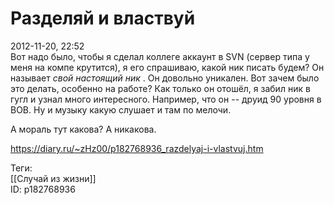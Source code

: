 Разделяй и властвуй
====================

   
 2012-11-20, 22:52   
  Вот надо было, чтобы я сделал коллеге аккаунт в SVN (сервер типа у меня на компе крутится), я его спрашиваю, какой ник писать будем? Он называет  *свой настоящий ник*  . Он довольно уникален. Вот зачем было это делать, особенно на работе? Как только он отошёл, я забил ник в гугл и узнал много интересного. Например, что он -- друид 90 уровня в ВОВ. Ну и музыку какую слушает и там по мелочи.   
   
 А мораль тут какова? А никакова.   
    
 <https://diary.ru/~zHz00/p182768936_razdelyaj-i-vlastvuj.htm>   
   
 Теги:   
 [[Случай из жизни]]   
 ID: p182768936